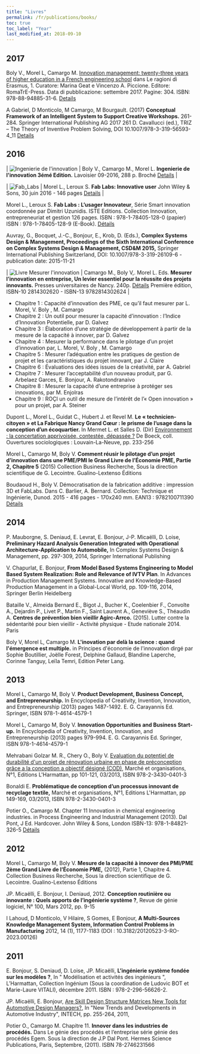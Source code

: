 ```yaml
---
title: "Livres"
permalink: /fr/publications/books/
toc: true
toc_label: "Year"
last_modified_at: 2018-09-10
---
```


## 2017

Boly V., Morel L, Camargo M. [Innovation management: twenty-three years of higher education in a French engineering school](http://romatrepress.uniroma3.it/ojs/index.php/erasmus01/article/view/1340) dans Le ragioni di Erasmus, 1. Curatore: Marina Geat e Vincenzo A. Piccione. Editore: RomaTrE-Press. Data di pubblicazione: settembre 2017. Pagine: 304. ISBN: 978-88-94885-31-6. [Details](http://romatrepress.uniroma3.it/ojs/index.php/erasmus01)

A Gabriel, D Monticolo, M Camargo, M Bourgault. (2017) **Conceptual Framework of an Intelligent System to Support Creative Workshops.** 261-284. Springer International Publishing AG 2017 261 D. Cavallucci (ed.), TRIZ – The Theory of Inventive Problem Solving, DOI 10.1007/978-3-319-56593-4_11 [Details](https://link.springer.com/chapter/10.1007/978-3-319-56593-4_11)

## 2016
 
| ![Ingenierie de l'innovation](https://images.lavoisier.net/couvertures/1316908938.jpg "Ingenierie de l'innovation") |   Boly V., Camargo M., Morel L. **Ingenierie de l'innovation 3émé Edition.** Lavoisier 09-2016, 288 p. Broché [Details](http://www.lavoisier.fr/livre/economie/ingenierie-de-l-innovation-et-projets-innovants-3e-ed/boly/descriptif-9782746247475) |

| ![Fab_Labs](https://media.wiley.com/product_data/coverImage300/29/18482187/1848218729.jpg "Fab_Labs") |   Morel L., Leroux S. **Fab Labs: Innovative user** John Wiley & Sons, 30 juin 2016 - 146 pages [Details](http://eu.wiley.com/WileyCDA/WileyTitle/productCd-1848218729.html) |

Morel L., Leroux S. **Fab Labs : L’usager Innovateur**, Série Smart innovation coordonnée par Dimitri Uzunidis. ISTE Editions. Collection Innovation, entrepreneuriat et gestion 126 pages. ISBN : 978-1-78405-128-0 (papier) ISBN : 978-1-78405-128-9 (E-Book). [Détails](http://iste-editions.fr/collections/nouveautes/products/fab-labs) 

Auvray, G., Bocquet, J.-C., Bonjour, E., Krob, D. (Eds.), **Complex Systems Design & Management, Proceedings of the Sixth International Conference on Complex Systems Design & Management, CSD&M 2015,** Springer International Publishing Switzerland, DOI: 10.1007/978-3-319-26109-6 - publication date: 2015-11-21

| ![Livre Mesurer l'innovation](http://www.lcdpu.fr/Resources/titles/27000100166710/Images/27000100166710L.jpg)  | Camargo M., Boly V,. Morel L. Eds. **Mesurer l’innovation en entreprise, Un levier essentiel pour la réussite des projets innovants.** Presses universitaires de Nancy. 240p. [Détails](http://www.lcdpu.fr/livre/?GCOI=27000100166710) Première édition, ISBN-10 2814302620 - ISBN-13 9782814302624 |

* Chapitre 1 : Capacité d’innovation des PME, ce qu’il faut mesurer par L. Morel, V. Boly , M. Camargo
* Chapitre 2 : Un outil pour mesurer la capacité d’innovation : l’Indice d’Innovation Potentielle, par D. Galvez
* Chapitre 3 : Élaboration d’une stratégie de développement à partir de la mesure de la capacité à innover, par D. Galvez
* Chapitre 4 : Mesurer la performance dans le pilotage d’un projet d’innovation par, L. Morel, V. Boly , M. Camargo
* Chapitre 5 : Mesurer l’adéquation entre les pratiques de gestion de projet et les caractéristiques du projet innovant, par J. Claire
* Chapitre 6 : Évaluations des idées issues de la créativité, par A. Gabriel
* Chapitre 7 : Mesurer l’acceptabilité d’un nouveau produit, par G. Arbelaez Garces, E. Bonjour, A. Rakotondranaivo
* Chapitre 8 : Mesurer la capacité d’une entreprise à protéger ses innovations, par M. Enjolras
* Chapitre 9 : ROÇI un outil de mesure de l’intérêt de l’« Open innovation » pour un projet, par A. Steiner  

Dupont L., Morel L., Guidat C., Hubert J. et Revel M. **Le « technicien-citoyen » et La Fabrique Nancy Grand Cœur : le prisme de l’usage dans la conception d’un écoquartier.** In Mermet L. et Salles D. (Dir) [Environnement : la concertation apprivoisée, contestée, dépassée ?](http://www.deboecksuperieur.com/ouvrage/9782804191085-environnement-la-concertation-apprivoisee-contestee-depassee) De Boeck, coll. Ouvertures sociologiques : Louvain-La-Neuve, pp. 233-256

Morel L, Camargo M, Boly V. **Comment réusir le pilotage d’un projet d’innovation dans une PME/PMI le Grand Livre de l’Économie PME, Partie 2, Chapitre 5** (2015) Collection Business Recherche, Sous la direction scientifique de G. Lecointre. Gualino-Lextenso Éditions

Boudaoud H., Boly V. Démocratisation de la fabrication additive : impression 3D et FabLabs. Dans C. Barlier, A. Bernard. Collection: Technique et Ingénierie, Dunod. 2015 - 416 pages - 170x240 mm. EAN13 : 9782100711390 [Détails](http://www.dunod.com/sciences-techniques/sciences-techniques-industrielles/genie-mecanique/fabrication-additive)

## 2014 

P. Mauborgne, S. Deniaud, E. Levrat, E. Bonjour, J-P. Micaëlli, D. Loise, **Preliminary Hazard Analysis Generation Integrated with Operational Architecture-Application to Automobile,** In Complex Systems Design & Management, pp. 297-309, 2014, Springer International Publishing

V. Chapurlat, E. Bonjour, **From Model Based Systems Engineering to Model Based System Realization: Role and Relevance of IVTV Plan**. In Advances in Production Management Systems. Innovative and Knowledge-Based Production Management in a Global-Local World, pp. 109-116, 2014, Springer Berlin Heidelberg

Bataille V., Almeida Bernard E., Bigot J., Bucher K., Coelenbier F., Convolte A., Dejardin P., Livet P., Martin F., Saint Laurent A., Geneviève S., Théaudin A. **Centres de prévention bien vieillir Agirc-Arrco.** (2015). Lutter contre la sédentarité pour bien vieillir - Activité physique - Etude nationale 2014. Paris

Boly V, Morel L, Camargo M. **L'inovation par delà la science : quand l'émergence est multiple.** in Principes d'économie de l'innovation dirgé par Sophie Boutillier, Joëlle Forest, Delphine Gallaud, Blandine Laperche, Corinne Tanguy, Leïla Temri, Edition Peter Lang.

## 2013

Morel L, Camargo M, Boly V. **Product Development, Business Concept, and Entrepreneurship.** In Encyclopedia of Creativity, Invention, Innovation, and Entrepreneurship (2013) pages 1487-1492. E. G. Carayannis Ed. Springer, ISBN 978-1-4614-4579-1

Morel L, Camargo M, Boly V. **Innovation Opportunities and Business Start-up.** In Encyclopedia of Creativity, Invention, Innovation, and Entrepreneurship (2013) pages 979-994. E. G. Carayannis Ed. Springer, ISBN 978-1-4614-4579-1

Mehrabani Golzar M. R., Chery O., Boly V. [Evaluation du potentiel de durabilité d'un projet de rénovation urbaine en phase de préconception grâce a la conception a objectif désigné (COD)](http://www.cairn.info/resume.php?ID_ARTICLE=MAORG_017_0101), Marché et organisations, N°1, Editions L'Harmattan, pp 101-121, 03/2013, ISBN 978-2-3430-0401-3

Bonaldi E. **Problématique de conception d’un processus innovant de recyclage textile,** Marché et organisations, N°1, Editions L'Harmattan, pp 149-169, 03/2013, ISBN 978-2-3430-0401-3


Potier O., Camargo M. Chapter 11 Innovation in chemical engineering industries. in Process Engineering and Industrial Management (2013). Dal Pont, J Ed. Hardcover. John Wiley & Sons, London ISBN-13: 978-1-84821-326-5 [Détails](http://eu.wiley.com/WileyCDA/WileyTitle/productCd-1848213263.html)

## 2012

Morel L, Camargo M, Boly V. **Mesure de la capacité à innover des PMI/PME 2ème Grand Livre de l’Économie PME,** (2012), Partie 1, Chapitre 4. Collection Business Recherche, Sous la direction scientifique de G. Lecointre. Gualino-Lextenso Éditions

JP. Micaëlli, E. Bonjour, I. Deniaud, 2012. **Conception routinière ou innovante : Quels apports de l’ingénierie système ?**, Revue de génie logiciel, N° 100, Mars 2012, pp. 9-15

I Lahoud, D Monticolo, V Hilaire, S Gomes, E Bonjour, **A Multi-Sources Knowledge Management System, Information Control Problems in Manufacturing** 2012, 14 (1), 1177-1183 (DOI : 10.3182/20120523-3-RO-2023.00126)

## 2011

E. Bonjour, S. Deniaud, D. Loise, JP. Micaëlli, **L’ingénierie système fondée sur les modèles ?**, In " Modélisation et activités des ingénieurs ", L’Harmattan, Collection Ingénium (Sous la coordination de Ludovic BOT et Marie-Laure VITALI), décembre 2011. ISBN : 978-2-296-56626-2.

JP. Micaëlli, E. Bonjour, [Are Skill Design Structure Matrices New Tools for Automotive Design Managers?](www.intechopen.com/download/pdf/pdfs_id/13338), In "New Trends and Developments in Automotive Industry", INTECH, pp. 255-264, 2011, 

Potier O., Camargo M. Chapitre 11. **Innover dans les industries de procédés.** Dans Le génie des procédés et l’entreprise série génie des procédés Egem. Sous la direction de J.P Dal Pont. Hermes Science Publications, Paris, Septembre, (2011). ISBN 78-2746231566

